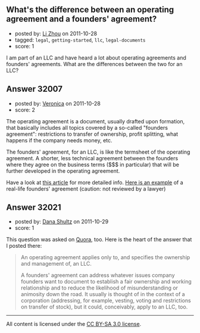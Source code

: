 ## What's the difference between an operating agreement and a founders' agreement?

- posted by: [Li Zhou](https://stackexchange.com/users/-1/7241-li-zhou) on 2011-10-28
- tagged: `legal`, `getting-started`, `llc`, `legal-documents`
- score: 1

I am part of an LLC and have heard a lot about operating agreements and founders' agreements. What are the differences between the two for an LLC?




## Answer 32007

- posted by: [Veronica](https://stackexchange.com/users/-1/13945-veronica) on 2011-10-28
- score: 2

<p>The operating agreement is a document, usually drafted upon formation, that basically includes all topics covered by a so-called "founders agreement": restrictions to transfer of ownership, profit splitting, what happens if the company needs money, etc.</p>

<p>The founders' agreement, for an LLC, is like the termsheet of the operating agreement. A shorter, less technical agreement between the founders where they agree on the business terms ($$$ in particular) that will be further developed in the operating agreement.</p>

<p>Have a look at <a href="http://blog.simeonov.com/2010/02/22/startup-founder-agreements/" rel="nofollow">this article</a> for more detailed info.
<a href="http://www.docracy.com/35/founders-equity-agreement" rel="nofollow">Here is an example</a> of a real-life founders' agreement (caution: not reviewed by a lawyer)</p>



## Answer 32021

- posted by: [Dana Shultz](https://stackexchange.com/users/-1/1841-dana-shultz) on 2011-10-29
- score: 1

<p>This question was asked on <a href="http://www.quora.com/Whats-the-difference-between-a-LLC-operating-agreement-and-a-founders-agreement" rel="nofollow">Quora</a>, too. Here is the heart of the answer that I posted there:</p>

<blockquote>
  <p>An operating agreement applies only to, and specifies the ownership and management of, an LLC.</p>
  
  <p>A founders' agreement can address whatever issues company founders want to document to establish a fair ownership and working relationship and to reduce the likelihood of misunderstanding or animosity down the road. It usually is thought of in the context of a corporation (addressing, for example, vesting, voting and restrictions on transfer of stock), but it could, conceivably, apply to an LLC, too.</p>
</blockquote>




---

All content is licensed under the [CC BY-SA 3.0 license](https://creativecommons.org/licenses/by-sa/3.0/).
